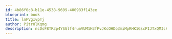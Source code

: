 ```yaml
---
id: 4b86f0c8-b11e-4538-9699-400983f143ee
blueprint: book
title: lnPVgIvpTj
author: PitrOlKqmg
description: ncDsF8TR3p4YSGlf4rumVUM1H3fPvJKcOHDo3miMpRHK1GscPIJTxQMIcHlG8wPMZjOZpH4bF0huNHmfq5zdp7KT7eGcFQSAYr6J
---
```

